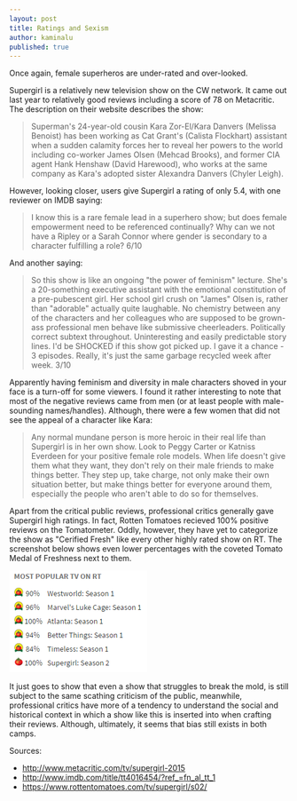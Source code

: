 ```yaml
---
layout: post
title: Ratings and Sexism
author: kaminalu
published: true
---
```


Once again, female superheros are under-rated and over-looked.

Supergirl is a relatively new television show on the CW network.  It came out last year to relatively good reviews including a score of 78 on Metacritic.  The description on their website describes the show:

>Superman's 24-year-old cousin Kara Zor-El/Kara Danvers (Melissa Benoist) has been working as Cat Grant's (Calista Flockhart) assistant when a sudden calamity forces her to reveal her powers to the world including co-worker James Olsen (Mehcad Brooks), and former CIA agent Hank Henshaw (David Harewood), who works at the same company as Kara's adopted sister Alexandra Danvers (Chyler Leigh).

However, looking closer, users give Supergirl a rating of only 5.4, with one reviewer on IMDB  saying:

>I know this is a rare female lead in a superhero show; but does female empowerment need to be referenced continually? Why can we not have a Ripley or a Sarah Connor where gender is secondary to a character fulfilling a role? 6/10

And another saying:

>So this show is like an ongoing "the power of feminism" lecture. She's a 20-something executive assistant with the emotional constitution of a pre-pubescent girl. Her school girl crush on "James" Olsen is, rather than "adorable" actually quite laughable. No chemistry between any of the characters and her colleagues who are supposed to be grown- ass professional men behave like submissive cheerleaders. Politically correct subtext throughout. Uninteresting and easily predictable story lines. I'd be SHOCKED if this show got picked up. I gave it a chance - 3 episodes. Really, it's just the same garbage recycled week after week. 3/10

Apparently having feminism and diversity in male characters shoved in your face is a turn-off for some viewers.  I found it rather interesting to note that most of the negative reviews came from men (or at least people with male-sounding names/handles).  Although, there were a few women that did not see the appeal of a character like Kara:

>Any normal mundane person is more heroic in their real life than Supergirl is in her own show. Look to Peggy Carter or Katniss Everdeen for your positive female role models. When life doesn't give them what they want, they don't rely on their male friends to make things better. They step up, take charge, not only make their own situation better, but make things better for everyone around them, especially the people who aren't able to do so for themselves.

Apart from the critical public reviews, professional critics generally gave Supergirl high ratings.  In fact, Rotten Tomatoes recieved 100% positive reviews on the Tomatometer.  Oddly, however, they have yet to categorize the show as "Cerified Fresh" like every other highly rated show on RT.  The screenshot below shows even lower percentages with the coveted Tomato Medal of Freshness next to them.

![alt tag](/images/SGRT.png)

It just goes to show that even a show that struggles to break the mold, is still subject to the same scathing criticism of the public, meanwhile, professional critics have more of a tendency to understand the social and historical context in which a show like this is inserted into when crafting their reviews.  Although, ultimately, it seems that bias still exists in both camps.

Sources:
* http://www.metacritic.com/tv/supergirl-2015
* http://www.imdb.com/title/tt4016454/?ref_=fn_al_tt_1
* https://www.rottentomatoes.com/tv/supergirl/s02/

